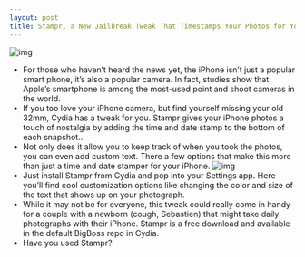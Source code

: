 ```yaml
---
layout: post
title: Stampr, a New Jailbreak Tweak That Timestamps Your Photos for You
---
```

![img](http://media.idownloadblog.com/wp-content/uploads/2011/05/stampr-header.png)
* For those who haven’t heard the news yet, the iPhone isn’t just a popular smart phone, it’s also a popular camera. In fact, studies show that Apple’s smartphone is among the most-used point and shoot cameras in the world.
* If you too love your iPhone camera, but find yourself missing your old 32mm, Cydia has a tweak for you. Stampr gives your iPhone photos a touch of nostalgia by adding the time and date stamp to the bottom of each snapshot…
* Not only does it allow you to keep track of when you took the photos, you can even add custom text. There a few options that make this more than just a time and date stamper for your iPhone.
![img](http://media.idownloadblog.com/wp-content/uploads/2011/05/stampr-ex.png)
* Just install Stampr from Cydia and pop into your Settings app. Here you’ll find cool customization options like changing the color and size of the text that shows up on your photograph.
* While it may not be for everyone, this tweak could really come in handy for a couple with a newborn (cough, Sebastien) that might take daily photographs with their iPhone. Stampr is a free download and available in the default BigBoss repo in Cydia.
* Have you used Stampr?


